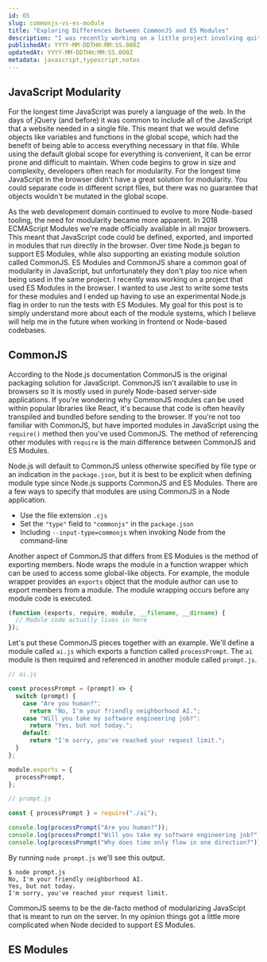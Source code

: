 ```yaml
---
id: 65
slug: commonjs-vs-es-module
title: "Exploring Differences Between CommonJS and ES Modules"
description: "I was recently working on a little project involving quite a bit of JavaScript. I always knew about the existence of ES Modules and CommonJS, but I never really knew much about their differences. In this post, I'll be exploring CommonJS and ES Modules to learn more about their history and use cases."
publishedAt: YYYY-MM-DDTHH:MM:SS.000Z
updatedAt: YYYY-MM-DDTHH:MM:SS.000Z
metadata: javascript,typescript,notes
---
```


## JavaScript Modularity

For the longest time JavaScript was purely a language of the web. In the days of jQuery (and before) it was common to include all of the JavaScript that a website needed in a single file. This meant that we would define objects like variables and functions in the global scope, which had the benefit of being able to access everything necessary in that file. While using the default global scope for everything is convenient, it can be error prone and difficult to maintain. When code begins to grow in size and complexity, developers often reach for modularity. For the longest time JavaScript in the browser didn't have a great solution for modularity. You could separate code in different script files, but there was no guarantee that objects wouldn't be mutated in the global scope.

As the web development domain continued to evolve to more Node-based tooling, the need for modularity became more apparent. In 2018 ECMAScript Modules we're made officially available in all major browsers. This meant that JavaScript code could be defined, exported, and imported in modules that run directly in the browser. Over time Node.js began to support ES Modules, while also supporting an existing module solution called CommonJS. ES Modules and CommonJS share a common goal of modularity in JavaScript, but unfortunately they don't play too nice when being used in the same project. I recently was working on a project that used ES Modules in the browser. I wanted to use Jest to write some tests for these modules and I ended up having to use an experimental Node.js flag in order to run the tests with ES Modules. My goal for this post is to simply understand more about each of the module systems, which I believe will help me in the future when working in frontend or Node-based codebases.

## CommonJS

According to the Node.js documentation CommonJS is the original packaging solution for JavaScript. CommonJS isn't available to use in browsers so it is mostly used in purely Node-based server-side applications. If you're wondering why CommonJS modules can be used within popular libraries like React, it's because that code is often heavily transpiled and bundled before sending to the browser. If you're not too familiar with CommonJS, but have imported modules in JavaScript using the `require()` method then you've used CommonJS. The method of referencing other modules with `require` is the main difference between CommonJS and ES Modules.

Node.js will default to CommonJS unless otherwise specified by file type or an indication in the `package.json`, but it is best to be explicit when defining module type since Node.js supports CommonJS and ES Modules. There are a few ways to specify that modules are using CommonJS in a Node application.

- Use the file extension `.cjs`
- Set the `"type"` field to `"commonjs"` in the `package.json`
- Including `--input-type=commonjs` when invoking Node from the command-line

Another aspect of CommonJS that differs from ES Modules is the method of exporting members. Node wraps the module in a function wrapper which can be used to access some global-like objects. For example, the module wrapper provides an `exports` object that the module author can use to export members from a module. The module wrapping occurs before any module code is executed.

```javascript
(function (exports, require, module, __filename, __dirname) {
  // Module code actually lives in here
});
```

Let's put these CommonJS pieces together with an example. We'll define a module called `ai.js` which exports a function called `processPrompt`. The `ai` module is then required and referenced in another module called `prompt.js`.

```javascript
// ai.js

const processPrompt = (prompt) => {
  switch (prompt) {
    case "Are you human?":
      return "No, I'm your friendly neighborhood AI.";
    case "Will you take my software engineering job?":
      return "Yes, but not today.";
    default:
      return "I'm sorry, you've reached your request limit.";
  }
};

module.exports = {
  processPrompt,
};
```

```javascript
// prompt.js

const { processPrompt } = require("./ai");

console.log(processPrompt("Are you human?"));
console.log(processPrompt("Will you take my software engineering job?"));
console.log(processPrompt("Why does time only flow in one direction?"));
```

By running `node prompt.js` we'll see this output.

```shell
$ node prompt.js
No, I'm your friendly neighborhood AI.
Yes, but not today.
I'm sorry, you've reached your request limit.
```

CommonJS seems to be the de-facto method of modularizing JavaScipt that is meant to run on the server. In my opinion things got a little more complicated when Node decided to support ES Modules.

## ES Modules
